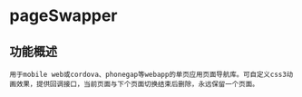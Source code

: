 # pageSwapper

## 功能概述

	用于mobile web或cordova、phonegap等webapp的单页应用页面导航库。可自定义css3动画效果，提供回调接口，当前页面与下个页面切换结束后删除，永远保留一个页面。
